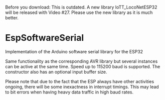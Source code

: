 Before you download: This is outdated. A new library IoTT_LocoNetESP32 will be released with Video #27. Please use the new library as it is much better.

# EspSoftwareSerial

Implementation of the Arduino software serial library for the ESP32

Same functionality as the corresponding AVR library but several instances can be active at the same time.
Speed up to 115200 baud is supported. The constructor also has an optional input buffer size.

Please note that due to the fact that the ESP always have other activities ongoing, there will be some inexactness in interrupt
timings. This may lead to bit errors when having heavy data traffic in high baud rates.


